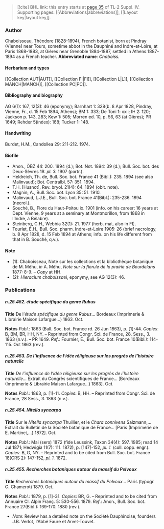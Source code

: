 > [!cite] BHL link: this entry starts at [page 35](https://www.biodiversitylibrary.org/page/33265712) of TL-2 Suppl. IV.
> Supporting pages: [[Abbreviations|abbreviations]], [[Layout key|layout key]].

### Author

Chaboisseau, Théodore (1828-1894), French botanist, born at Pindray (Vienne) near Tours, sometime abbot in the Dauphiné and Indre-et-Loire, at Paris 1868-1883, at Gières near Grenoble 1884-1887, settled in Athens 1887-1894 as a French teacher. 
**Abbreviated name**: *Chaboiss.*

#### Herbarium and types

[[Collection AUT|AUT]], [[Collection FI|FI]], [[Collection L|L]], [[Collection MANCH|MANCH]], [[Collection PC|PC]].

#### Bibliography and biography

AG 6(1): 167, 12(3): 46 (eponymy); Barnhart 1: 328(b. 8 Apr 1828, Pindray, Vienne, Fr., d. 15 Feb 1894, Athens); BM 1: 333; De Toni 1: xxii; IH 2: 120; Jackson p. 143, 283; Kew 1: 505; Morren ed. 10, p. 56, 63 (at Gières); PR 1649; Rehder 5(index): 168; Tucker 1: 148.

#### Handwriting

Burdet, H.M., Candollea 29: 211-212. 1974.

#### Biofile

- Anon., ÖBZ 44: 200. 1894 (d.); Bot. Not. 1894: 39 (d.); Bull. Soc. bot. des Deux-Sèvres 19: *pl. 3.* 1907 (portr.).
- Heldreich, Th. de, Bull. Soc. bot. France 41 (Bibl.): 235. 1894 (see also Malinvaud); Bot. Centralbl. 57: 351. 1894.
- T.H. \[Husnot\], Rev. bryol. 21(4): 64. 1894 (obit. note).
- Magnin, A., Bull. Soc. bot. Lyon 35: 51. 1910.
- Malinvaud, L.J.E., Bull. Soc. bot. France 41(Bibl.): 235-236. 1894 (necrol.).
- Souché, B., Flore du Haut-Poitou ix. 1901 (info. on his career: 16 years at Dept. Vienne, 9 years at a seminary at Montmorillon, from 1868 in l’Indre, à Bélabre).
- Steinberg, C.H., Webbia 32(1): 21. 1977 (herb. mat. also in FI).
- Tourlet, E.H., Bull. Soc. pharm. Indre-et-Loire 1905: 26 (brief necrology, b. 8 Apr 1828, d. 15 Feb 1894 at Athens; info. on his life different from that in B. Souché, q.v.).

#### Note

- (1): Chaboisseau, Note sur les collections et la bibliothèque botanique de M. Méhu, *in* A. Méhu, *Note sur la florule de la prairie de Bourdelans* 1877: 8-9. – *Copy* at HH.
- (2): *Hieracium chaboissaei*, eponymy, see AG 12(3): 46.

### Publications

##### n.25.452. étude spécifique du genre Rubus

**Title**
De l’*étude spécifique du genre Rubus*... Bordeaux (Imprimerie & Librairie Maison Lafargue...) 1863. Oct.

**Notes**
*Publ*.: 1863 (Bull. Soc. bot. France rd. 26 Jun 1863), p. \[1\]-44. *Copies*: B, BM, BR, HH, NY. – Reprinted from Congr. Sci. de France, 28. Sess., 3. 1863 (n.v.). – PR 1649.
*Ref*.: Fournier, E., Bull. Soc. bot. France 10(Bibl.): 114-115. Oct 1863 (rev.).

##### n.25.453. De l’influence de l’idée réligieuse sur les progrès de l’histoire naturelle

**Title**
*De l’influence de l’idée réligieuse sur les progrès de l’histoire naturelle*... Extrait du Congrès scientifiques de France... \[Bordeaux (Imprimerie & Librairie Maison Lafargue...) 1863\]. Oct.

**Notes**
*Publ*.: 1863, p. \[1\]-11. *Copies*: B, HH. – Reprinted from Congr. Sci. de France, 28 Sess., 3. 1863 (n.v.).

##### n.25.454. Nitella syncarpa

**Title**
Sur le *Nitella syncarpa* Thuillier, et le *Chara connivens* Salzmann,... Extrait du Bulletin de la Société botanique de France... \[Paris (Imprimerie de E. Martinet,...) 1872\]. Oct.

**Notes**
*Publ*.: Mai (sero) 1872 (fide Leussink, Taxon 34(4): 597. 1985; read 14 Jul 1871; Hedwigia 11(7): 111. 1872), p. \[147\]-152, *pl. 1.* (coll. copp. engr.). *Copies*: B, G, NY. – Reprinted and to be cited from Bull. Soc. bot. France 18(CRS 2): 147-152, *pl. 1.* 1872.

##### n.25.455. Recherches botaniques autour du massif du Pelvoux

**Title**
*Recherches botaniques autour du massif du Pelvoux*... Paris (typogr. G. Chamerot) 1879. Oct.

**Notes**
*Publ*.: 1879, p. \[1\]-31. *Copies*: BR, G. – Reprinted and to be cited from Annuaire Cl. Alpin Franç. 5: 530-556. 1879.
*Ref*.: Anon., Bull. Soc. bot. France 27(Bibl.): 169-170. 1880 (rev.).
- *Note*: Review has a detailed note on the Société Dauphinoise, founders J.B. Verlot, l'Abbé Faure et Arvet-Touvet.

